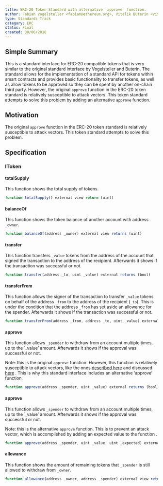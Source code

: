 ```yaml
---
title: ERC-20 Token Standard with alternative `approve` function. 
author: Fabian Vogelsteller <fabian@ethereum.org>, Vitalik Buterin <vitalik.buterin@ethereum.org>, with additions by Frank Bonnet <?> 
type: Standards Track
category: ERC
status: Final
created: 30/06/2018
---
```


## Simple Summary
This is a standard interface for ERC-20 compatible tokens that is very similar to the original standard interface by Vogelsteller and Buterin. The standard allows for the implementation of a standard API for tokens within smart contracts and provides basic functionality to transfer tokens, as well as allow tokens to be approved so they can be spent by another on-chain third party. However, the original `approve` function in the ERC-20 token standard is relatively susceptible to attack vectors. This token standard attempts to solve this problem by adding an alternative `approve` function. 

## Motivation
The original `approve` function in the ERC-20 token standard is relatively susceptible to attack vectors. This token standard attempts to solve this problem.

## Specification


### IToken 

#### totalSupply

This function shows the total supply of tokens.

``` js
function totalSupply() external view return (uint)
```



#### balanceOf

This function shows the token balance of another account with address `_owner`. 

``` js
function balanceOf(address _owner) external view returns (uint) 
```



#### transfer

This function transfers `_value` tokens from the address of the account that signed the transaction to the address of the recipient. Afterwards it shows if the transaction was successful or not.

``` js
function transfer(address _to, uint _value) external returns (bool)
```



#### transferFrom

This function allows the signer of the transaction to transfer `_value` tokens on behalf of the address `_from` to the address of the recipient (`_to`). This is under the condition that the address `_from` has set aside an allowance for the spender. Afterwards it shows if the transaction was successful or not. 

``` js
function transferFrom(address _from, address _to, uint _value) external returns (bool)
```



#### approve

This function allows `_spender` to withdraw from an account multiple times, up to the `_value’ amount. Afterwards it shows if the approval was successful or not. 

Note: this is the original `approve` function. However, this function is relatively susceptible to attack vectors, like the ones [described here](https://docs.google.com/document/d/1YLPtQxZu1UAvO9cZ1O2RPXBbT0mooh4DYKjA_jp-RLM/) and discussed [here](https://github.com/ethereum/EIPs/issues/20#issuecomment-263524729)
. 
This is why this standard interface includes an alternative ‘approve’ function. 

``` js
function approve(address _spender, uint _value) external returns (bool) 
```


#### approve

This function allows `_spender` to withdraw from an account multiple times, up to the `_value’ amount. Afterwards it shows if the approval was successful or not. 

Note: this is the alternative `approve` function. This is to prevent an attack vector, which is accomplished by adding an expected value to the function . 

``` js
function approve(address _spender, uint _value, uint _expected) external returns (bool); 
```



#### allowance

This function shows the amount of remaining tokens that `_spender` is still allowed to withdraw from `_owner`.

``` js
function allowance(address _owner, address _spender) external view returns (uint)
```



